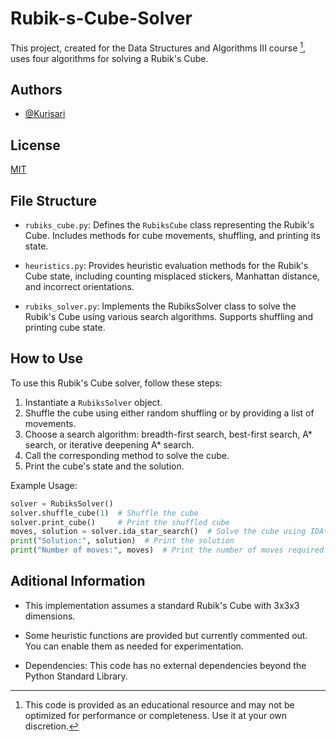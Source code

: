 # Rubik-s-Cube-Solver

This project, created for the Data Structures and Algorithms III course [^Disclaimer], uses four algorithms for solving a Rubik's Cube.

## Authors

- [@Kurisari](https://www.github.com/kurisari)

## License

[MIT](https://choosealicense.com/licenses/mit/)

## File Structure

- `rubiks_cube.py`: Defines the `RubiksCube` class representing the Rubik's Cube. Includes methods for cube movements, shuffling, and printing its state.

- `heuristics.py`: Provides heuristic evaluation methods for the Rubik's Cube state, including counting misplaced stickers, Manhattan distance, and incorrect orientations.

- `rubiks_solver.py`: Implements the RubiksSolver class to solve the Rubik's Cube using various search algorithms. Supports shuffling and printing cube state.

## How to Use

To use this Rubik's Cube solver, follow these steps:

1. Instantiate a `RubiksSolver` object.
2. Shuffle the cube using either random shuffling or by providing a list of movements.
3. Choose a search algorithm: breadth-first search, best-first search, A* search, or iterative deepening A* search.
4. Call the corresponding method to solve the cube.
5. Print the cube's state and the solution.

Example Usage:

```python
solver = RubiksSolver()
solver.shuffle_cube(1)  # Shuffle the cube
solver.print_cube()     # Print the shuffled cube
moves, solution = solver.ida_star_search()  # Solve the cube using IDA* search
print("Solution:", solution)  # Print the solution
print("Number of moves:", moves)  # Print the number of moves required to solve
```

## Aditional Information

- This implementation assumes a standard Rubik's Cube with 3x3x3 dimensions.

- Some heuristic functions are provided but currently commented out. You can enable them as needed for experimentation.

- Dependencies: This code has no external dependencies beyond the Python Standard Library.

[^Disclaimer]: This code is provided as an educational resource and may not be optimized for performance or completeness. Use it at your own discretion.
